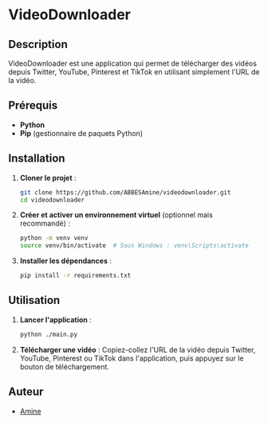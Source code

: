 
# VideoDownloader

## Description

VideoDownloader est une application qui permet de télécharger des vidéos depuis Twitter, YouTube, Pinterest et TikTok en utilisant simplement l'URL de la vidéo.

## Prérequis

- **Python**
- **Pip** (gestionnaire de paquets Python)

## Installation

1. **Cloner le projet** :
   ```bash
   git clone https://github.com/ABBESAmine/videodownloader.git
   cd videodownloader
   ```

2. **Créer et activer un environnement virtuel** (optionnel mais recommandé) :
   ```bash
   python -m venv venv
   source venv/bin/activate  # Sous Windows : venv\Scripts\activate
   ```

3. **Installer les dépendances** :
   ```bash
   pip install -r requirements.txt
   ```

## Utilisation

1. **Lancer l'application** :
   ```bash
   python ./main.py
   ```

2. **Télécharger une vidéo** : Copiez-collez l'URL de la vidéo depuis Twitter, YouTube, Pinterest ou TikTok dans l'application, puis appuyez sur le bouton de téléchargement.

## Auteur

- [Amine](https://github.com/ABBESAmine)
